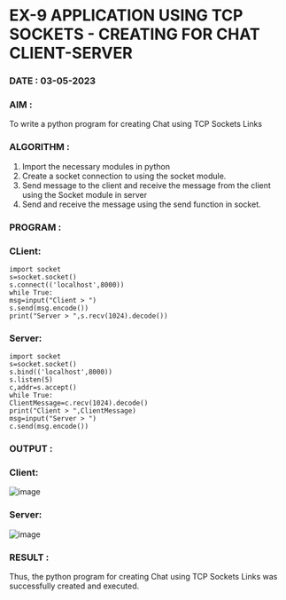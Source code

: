 # EX-9 APPLICATION USING TCP SOCKETS - CREATING FOR CHAT CLIENT-SERVER

### DATE : 03-05-2023

### AIM :
To write a python program for creating Chat using TCP Sockets Links

### ALGORITHM :
1. Import the necessary modules in python
2. Create a socket connection to using the socket module.
3. Send message to the client and receive the message from the client using the Socket module
in server
4. Send and receive the message using the send function in socket.

### PROGRAM :
### CLient:
```
import socket
s=socket.socket()
s.connect(('localhost',8000))
while True:
msg=input("Client > ")
s.send(msg.encode())
print("Server > ",s.recv(1024).decode())
```
### Server:
```
import socket
s=socket.socket()
s.bind(('localhost',8000))
s.listen(5)
c,addr=s.accept()
while True:
ClientMessage=c.recv(1024).decode()
print("Client > ",ClientMessage)
msg=input("Server > ")
c.send(msg.encode())
```

### OUTPUT :
### Client:
![image](https://github.com/gowrisankarponnusamy/EX-9/assets/119393123/cb43f6ae-e38c-4a46-ba25-ceb7a6dca4d8)
### Server:
![image](https://github.com/gowrisankarponnusamy/EX-9/assets/119393123/b28ffd48-9286-42d6-a547-b814d8761a12)
### RESULT :
Thus, the python program for creating Chat using TCP Sockets Links was successfully created and executed.
